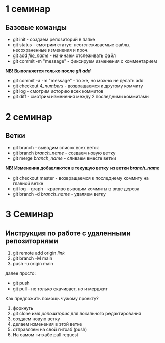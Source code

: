 # 1 семинар

## Базовые команды

- git init - создаем репозиторий в папке
- git status - смотрим статус: неотслеживаемые файлы, несохраненные изменения и проч.
- git add _file_name_ - начинаем отслеживать файл
- git commit -m "message" - фиксируем изменения с комментарием

**NB! Выполняется только после _git add_**

- git commit -a -m "message" - то же, но можно не делать add
- git checkout _4_numbers_ - возвращаемся к другому коммиту
- git log - смотрим историю всех коммитов
- git diff - смотрим изменения между 2 последними коммитами

# 2 семинар

## Ветки

- git branch - выводим список всех веток
- git branch _branch_name_ - создаем новую ветку
- git merge _branch_name_ - сливаем вместе ветки

**NB! Изменения добавляются в текущую ветку из ветки _branch_name_**

- git checkout master - возвращаемся к последнему коммиту на главной ветке
- git log --graph - красиво выводим коммиты в виде дерева
- git branch -d _branch_name_ - удаляем ветку

# 3 Семинар

## Инструкция по работе с удаленными репозиториями

1. git remote add origin _link_
2. git branch -M main
3. push -u origin main

далее просто:

- git push
- git pull - не только скачивает, но и мерджит

Как предложить помощь чужому проекту?

1. форкнуть
2. git clone _имя репозитория_ для локального редактирования
3. создаем новую ветку
4. делаем изменения в этой ветке
5. отправляем на свой гитхаб (push)
6. На самом гитхабе pull request
